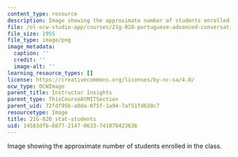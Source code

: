 ```yaml
---
content_type: resource
description: Image showing the approximate number of students enrolled in the class.
file: /ol-ocw-studio-app/courses/21g-820-portuguese-advanced-conversation-and-composition-fall-2014/14583dfb687721470633741070423636_21G-820_stat-students.png
file_size: 2955
file_type: image/png
image_metadata:
  caption: ''
  credit: ''
  image-alt: ''
learning_resource_types: []
license: https://creativecommons.org/licenses/by-nc-sa/4.0/
ocw_type: OCWImage
parent_title: Instructor Insights
parent_type: ThisCourseAtMITSection
parent_uid: 72fdf95b-a0da-075f-1a94-7af51fd620c7
resourcetype: Image
title: 21G-820_stat-students
uid: 14583dfb-6877-2147-0633-741070423636
---
```

Image showing the approximate number of students enrolled in the class.
